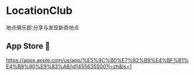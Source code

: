 # LocationClub
地点俱乐部:分享与发现新奇地点

## App Store 🔗
https://apps.apple.com/us/app/%E5%9C%B0%E7%82%B9%E4%BF%B1%E4%B9%90%E9%83%A8/id1455635500?l=zh&ls=1
